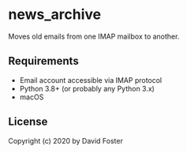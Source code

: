 # news_archive

Moves old emails from one IMAP mailbox to another.

## Requirements

* Email account accessible via IMAP protocol
* Python 3.8+ (or probably any Python 3.x)
* macOS

## License

Copyright (c) 2020 by David Foster
